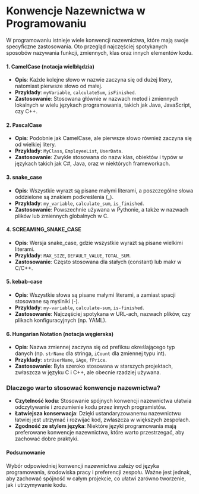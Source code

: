 # Konwencje Nazewnictwa w Programowaniu

W programowaniu istnieje wiele konwencji nazewnictwa, które mają swoje specyficzne zastosowania. Oto przegląd najczęściej spotykanych sposobów nazywania funkcji, zmiennych, klas oraz innych elementów kodu.

#### 1. **CamelCase (notacja wielbłądzia)**
   - **Opis**: Każde kolejne słowo w nazwie zaczyna się od dużej litery, natomiast pierwsze słowo od małej.
   - **Przykłady**: `myVariable`, `calculateSum`, `isFinished`.
   - **Zastosowanie**: Stosowana głównie w nazwach metod i zmiennych lokalnych w wielu językach programowania, takich jak Java, JavaScript, czy C++.

#### 2. **PascalCase**
   - **Opis**: Podobnie jak CamelCase, ale pierwsze słowo również zaczyna się od wielkiej litery.
   - **Przykłady**: `MyClass`, `EmployeeList`, `UserData`.
   - **Zastosowanie**: Zwykle stosowana do nazw klas, obiektów i typów w językach takich jak C#, Java, oraz w niektórych frameworkach.

#### 3. **snake_case**
   - **Opis**: Wszystkie wyrazt są pisane małymi literami, a poszczególne słowa oddzielone są znakiem podkreślenia (_).
   - **Przykłady**: `my_variable`, `calculate_sum`, `is_finished`.
   - **Zastosowanie**: Powszechnie używana w Pythonie, a także w nazwach plików lub zmiennych globalnych w C.

#### 4. **SCREAMING_SNAKE_CASE**
   - **Opis**: Wersja snake_case, gdzie wszystkie wyrazt są pisane wielkimi literami.
   - **Przykłady**: `MAX_SIZE`, `DEFAULT_VALUE`, `TOTAL_SUM`.
   - **Zastosowanie**: Często stosowana dla stałych (constant) lub makr w C/C++.

#### 5. **kebab-case**
   - **Opis**: Wszystkie słowa są pisane małymi literami, a zamiast spacji stosowane są myślniki (-).
   - **Przykłady**: `my-variable`, `calculate-sum`, `is-finished`.
   - **Zastosowanie**: Najczęściej spotykana w URL-ach, nazwach plików, czy plikach konfiguracyjnych (np. YAML).

#### 6. **Hungarian Notation (notacja węgierska)**
   - **Opis**: Nazwa zmiennej zaczyna się od prefiksu określającego typ danych (np. `strName` dla stringa, `iCount` dla zmiennej typu int).
   - **Przykłady**: `strUserName`, `iAge`, `fPrice`.
   - **Zastosowanie**: Była szeroko stosowana w starszych projektach, zwłaszcza w języku C i C++, ale obecnie rzadziej używana.

### Dlaczego warto stosować konwencje nazewnictwa?
- **Czytelność kodu**: Stosowanie spójnych konwencji nazewnictwa ułatwia odczytywanie i zrozumienie kodu przez innych programistów.
- **Łatwiejsza konserwacja**: Dzięki ustandaryzowanemu nazewnictwu łatwiej jest utrzymać i rozwijać kod, zwłaszcza w większych zespołach.
- **Zgodność ze stylem języka**: Niektóre języki programowania mają preferowane konwencje nazewnictwa, które warto przestrzegać, aby zachować dobre praktyki.

#### Podsumowanie
Wybór odpowiedniej konwencji nazewnictwa zależy od języka programowania, środowiska pracy i preferencji zespołu. Ważne jest jednak, aby zachować spójność w całym projekcie, co ułatwi zarówno tworzenie, jak i utrzymywanie kodu.
